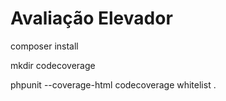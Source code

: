 # Avaliação Elevador

composer install

mkdir codecoverage

phpunit --coverage-html codecoverage whitelist .
